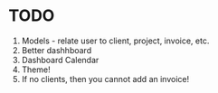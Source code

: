 # TODO

1. Models - relate user to client, project, invoice, etc.
1. Better dashhboard
1. Dashboard Calendar
1. Theme!
1. If no clients, then you cannot add an invoice!